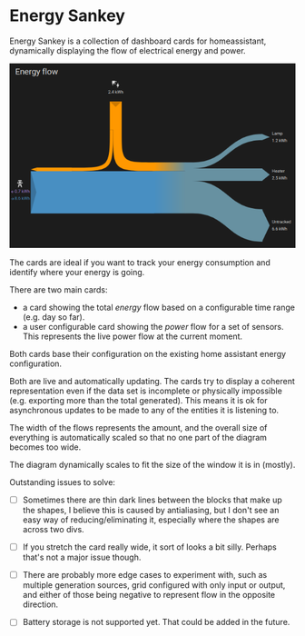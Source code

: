 # Energy Sankey

Energy Sankey is a collection of dashboard cards for homeassistant, dynamically displaying the flow of electrical energy and power.

![alt text](image.png)

The cards are ideal if you want to track your energy consumption and identify where your energy is going.

There are two main cards:
 - a card showing the total _energy_ flow based on a configurable time range (e.g. day so far).
 - a user configurable card showing the _power_ flow for a set of sensors. This represents the live power flow at the current moment.

Both cards base their configuration on the existing home assistant energy configuration.

Both are live and automatically updating. The cards try to display a coherent representation even if the data set is incomplete or physically impossible (e.g. exporting more than the total generated). This means it is ok for asynchronous updates to be made to any of the entities it is listening to. 

The width of the flows represents the amount, and the overall size of everything is automatically scaled so that no one part of the diagram becomes too wide.

The diagram dynamically scales to fit the size of the window it is in (mostly).


Outstanding issues to solve:
- [ ] Sometimes there are thin dark lines between the blocks that make up the shapes, I believe this is caused by antialiasing, but I don't see an easy way of reducing/eliminating it, especially where the shapes are across two divs.
- [ ] If you stretch the card really wide, it sort of looks a bit silly. Perhaps that's not a major issue though.
- [ ] There are probably more edge cases to experiment with, such as multiple generation sources, grid configured with only input or output, and either of those being negative to represent flow in the opposite direction.


- [ ] Battery storage is not supported yet. That could be added in the future.
